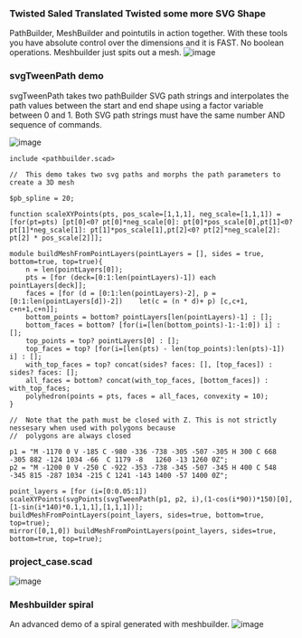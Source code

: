 ### Twisted Saled Translated Twisted some more SVG Shape
PathBuilder, MeshBuilder and pointutils in action together. With these tools you have absolute control over the dimensions and it is FAST. No boolean operations. Meshbuilder just spits out a mesh.
![image](https://github.com/dinther/pathbuilder/assets/1192916/893ae496-a8c5-4daf-9742-44e57afd675d)

### svgTweenPath demo

svgTweenPath takes two pathBuilder SVG path strings and interpolates the path values between the start and end shape using a factor variable between 0 and 1. Both SVG path strings must have the same number AND sequence of commands.

![image](https://user-images.githubusercontent.com/1192916/196610075-ef84996e-5148-4dd4-baef-17a06771d73f.png)

```
include <pathbuilder.scad>

//  This demo takes two svg paths and morphs the path parameters to create a 3D mesh

$pb_spline = 20;

function scaleXYPoints(pts, pos_scale=[1,1,1], neg_scale=[1,1,1]) = [for(pt=pts) [pt[0]<0? pt[0]*neg_scale[0]: pt[0]*pos_scale[0],pt[1]<0? pt[1]*neg_scale[1]: pt[1]*pos_scale[1],pt[2]<0? pt[2]*neg_scale[2]: pt[2] * pos_scale[2]]];

module buildMeshFromPointLayers(pointLayers = [], sides = true, bottom=true, top=true){
    n = len(pointLayers[0]);
    pts = [for (deck=[0:1:len(pointLayers)-1]) each pointLayers[deck]];
	faces = [for (d = [0:1:len(pointLayers)-2], p = [0:1:len(pointLayers[d])-2])	let(c = (n * d)+ p) [c,c+1, c+n+1,c+n]];
    bottom_points = bottom? pointLayers[len(pointLayers)-1] : [];
    bottom_faces = bottom? [for(i=[len(bottom_points)-1:-1:0]) i] : [];
    top_points = top? pointLayers[0] : [];
    top_faces = top? [for(i=[len(pts) - len(top_points):len(pts)-1]) i] : [];
    with_top_faces = top? concat(sides? faces: [], [top_faces]) : sides? faces: [];
    all_faces = bottom? concat(with_top_faces, [bottom_faces]) : with_top_faces;
	polyhedron(points = pts, faces = all_faces, convexity = 10);
} 

//  Note that the path must be closed with Z. This is not strictly nessesary when used with polygons because
//  polygons are always closed

p1 = "M -1170 0 V -185 C -980 -336 -738 -305 -507 -305 H 300 C 668 -305 882 -124 1034 -66  C 1179 -8   1260 -13 1260 0Z";
p2 = "M -1200 0 V -250 C -922 -353 -738 -345 -507 -345 H 400 C 548 -345 815 -287 1034 -215 C 1241 -143 1400 -57 1400 0Z";

point_layers = [for (i=[0:0.05:1]) scaleXYPoints(svgPoints(svgTweenPath(p1, p2, i),(1-cos(i*90))*150)[0],[1-sin(i*140)*0.1,1,1],[1,1,1])];
buildMeshFromPointLayers(point_layers, sides=true, bottom=true, top=true);
mirror([0,1,0]) buildMeshFromPointLayers(point_layers, sides=true, bottom=true, top=true);
```

### project_case.scad
![image](https://user-images.githubusercontent.com/1192916/153139548-ab34fd3d-5e7c-433b-9cf6-48fa8a1eebe7.png)

### Meshbuilder spiral
An advanced demo of a spiral generated with meshbuilder.
![image](https://github.com/dinther/pathbuilder/assets/1192916/bcef11be-5208-4ec0-b845-a0dca418b3fa)



